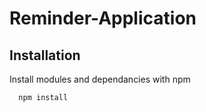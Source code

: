 # Reminder-Application


## Installation

Install modules and dependancies with npm

```bash
  npm install
```
    
